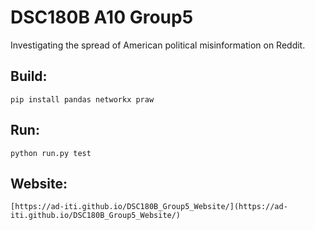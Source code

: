 # DSC180B A10 Group5


Investigating the spread of American political misinformation on Reddit.


## Build:
```
pip install pandas networkx praw 
```

## Run:
```
python run.py test
```

## Website:
```
[https://ad-iti.github.io/DSC180B_Group5_Website/](https://ad-iti.github.io/DSC180B_Group5_Website/)
```
